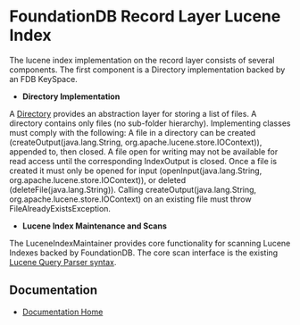 # FoundationDB Record Layer Lucene Index

The lucene index implementation on the record layer consists of several components.  The first component is a Directory implementation backed by an FDB KeySpace.

* **Directory Implementation** 

A <a href="https://lucene.apache.org/core/7_7_2/core/org/apache/lucene/store/Directory.html">Directory</a> provides an abstraction layer for storing a list of files. A directory contains only files (no sub-folder hierarchy). Implementing classes must comply with the following:
A file in a directory can be created (createOutput(java.lang.String, org.apache.lucene.store.IOContext)), appended to, then closed.
A file open for writing may not be available for read access until the corresponding IndexOutput is closed.
Once a file is created it must only be opened for input (openInput(java.lang.String, org.apache.lucene.store.IOContext)), or deleted (deleteFile(java.lang.String)). Calling createOutput(java.lang.String, org.apache.lucene.store.IOContext) on an existing file must throw FileAlreadyExistsException.

* **Lucene Index Maintenance and Scans**

The LuceneIndexMaintainer provides core functionality for scanning Lucene Indexes backed by FoundationDB.
The core scan interface is the existing <a href="https://lucene.apache.org/core/7_7_3/queryparser/org/apache/lucene/queryparser/classic/package-summary.html#package.description"> Lucene Query Parser syntax</a>.

## Documentation

* [Documentation Home](docs/index.md)
